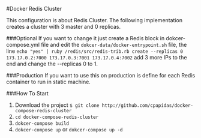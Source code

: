 #Docker Redis Cluster

This configuration is about Redis Cluster. The following implementation
creates a cluster with 3 master and 0 replicas.

###Optional
If you want to change it just create a Redis block in dokcer-compose.yml
file and edit the `dokcer-data/docker-entrypoint.sh` file, the line
`echo "yes" | ruby /redis/src/redis-trib.rb create --replicas 0 173.17.0.2:7000 173.17.0.3:7001 173.17.0.4:7002`
add 3 more IPs to the end and change the --replicas 0 to 1.

###Production
If you want to use this on production is define for each Redis container to
run in static machine.

###How To Start

1. Download the project `$ git clone http://github.com/cpapidas/docker-compose-redis-cluster`
2. `cd docker-compose-redis-cluster`
3. `dokcer-compose build`
4. `dokcer-compose up` or `dokcer-compose up -d`
